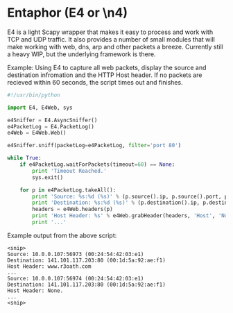 Entaphor (E4 or \n4)
====================

E4 is a light Scapy wrapper that makes it easy to process and work with TCP and UDP traffic. It also provides a number of small modules that will make working with web, dns, arp and other packets a breeze. Currently still a heavy WIP, but the underlying framework is there.

Example: Using E4 to capture all web packets, display the source and destination infromation and the HTTP Host header. If no packets are recieved within 60 seconds, the script times out and finishes.

```python
#!/usr/bin/python

import E4, E4Web, sys

e4Sniffer = E4.AsyncSniffer()
e4PacketLog = E4.PacketLog()
e4Web = E4Web.Web()

e4Sniffer.sniff(packetLog=e4PacketLog, filter='port 80')

while True:
    if e4PacketLog.waitForPackets(timeout=60) == None:
        print 'Timeout Reached.'
        sys.exit()

    for p in e4PacketLog.takeAll():
        print 'Source: %s:%d (%s)' % (p.source().ip, p.source().port, p.source().mac)
        print 'Destination: %s:%d (%s)' % (p.destination().ip, p.destination().port, p.destination().mac)
        headers = e4Web.headers(p)
        print 'Host Header: %s' % e4Web.grabHeader(headers, 'Host', 'None.')
        print '...'
```

Example output from the above script:

```shell
<snip>
Source: 10.0.0.107:56973 (00:24:54:42:03:e1)
Destination: 141.101.117.203:80 (00:1d:5a:92:ae:f1)
Host Header: www.r3oath.com
...
Source: 10.0.0.107:56974 (00:24:54:42:03:e1)
Destination: 141.101.117.203:80 (00:1d:5a:92:ae:f1)
Host Header: None.
...
<snip>
```
